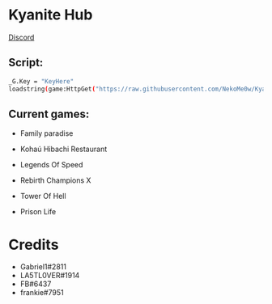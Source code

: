 
# Kyanite Hub

[Discord](https://discord.gg/nZCVmjbMqg)
## Script:
```bash
_G.Key = "KeyHere"
loadstring(game:HttpGet("https://raw.githubusercontent.com/NekoMe0w/KyaniteHub/main/loader.lua", true))()
```
## Current games:

- Family paradise

- Kohaú Hibachi Restaurant

- Legends Of Speed

- Rebirth Champions X

- Tower Of Hell

- Prison Life

# Credits
- Gabriel1#2811
- LA5TL0VER#1914
- FB#6437
- frankie#7951
